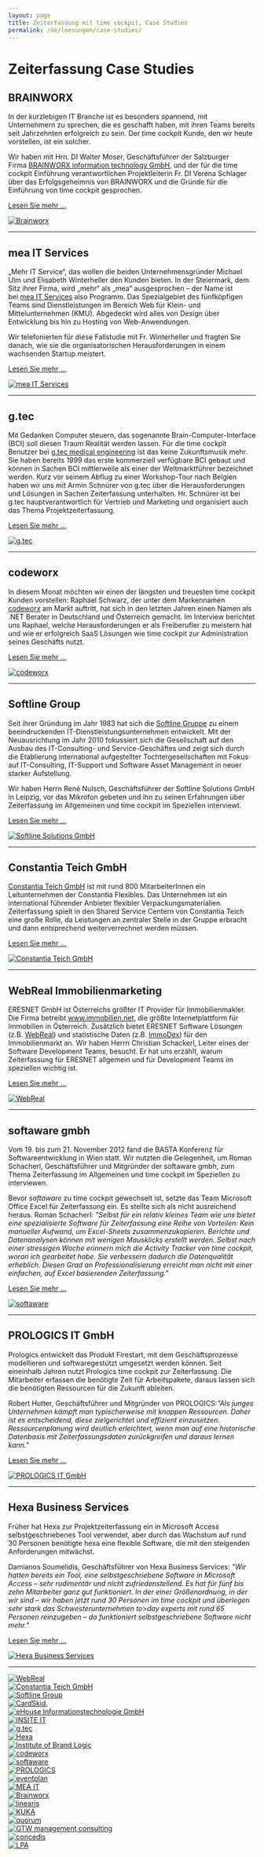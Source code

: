 ```yaml
---
layout: page
title: Zeiterfassung mit time cockpit, Case Studies
permalink: /de/loesungen/case-studies/
---
```


<h1 xmlns="http://www.w3.org/1999/xhtml">Zeiterfassung Case Studies
		</h1><h2 xmlns="http://www.w3.org/1999/xhtml">BRAINWORX
				</h2><div class="row" xmlns="http://www.w3.org/1999/xhtml">
  <div class="col-sm-12 col-md-8">
    <p>In der kurzlebigen IT Branche ist es besonders spannend, mit Unternehmern zu sprechen, die es geschafft haben, mit ihren Teams bereits seit Jahrzehnten erfolgreich zu sein. Der time cockpit Kunde, den wir heute vorstellen, ist ein solcher.
				</p>
    <p>Wir haben mit Hrn. DI Walter Moser, Geschäftsführer der Salzburger Firma <a title="Brainworx information technology GmbH" href="http://www.brainworx.at/" target="_blank">BRAINWORX information technology GmbH</a>, und der für die time cockpit Einführung verantwortlichen Projektleiterin Fr. DI Verena Schlager über das Erfolgsgeheimnis von BRAINWORX und die Gründe für die Einführung von time cockpit gesprochen.
				</p>
    <p>
      <a href="{{site.baseurl}}/loesungen/case-studies/Brainworx/" title="Time Tracking at Brainworx with Time Cockpit">Lesen Sie mehr ...</a>
    </p>
  </div>
  <div class="col-sm-12 col-md-4">
    <a href="{{site.baseurl}}/loesungen/case-studies/Brainworx/" title="Time Tracking at Brainworx with Time Cockpit">
      <img src="{{site.baseurl}}/images/customer_logos/brainworx_logo_246.jpg" alt="Brainworx" title="Brainworx" />
    </a>
  </div>
</div><hr xmlns="http://www.w3.org/1999/xhtml" /><h2 xmlns="http://www.w3.org/1999/xhtml">mea IT Services
		</h2><div class="row" xmlns="http://www.w3.org/1999/xhtml">
  <div class="col-sm-12 col-md-8">
    <p>„Mehr IT Service“, das wollen die beiden Unternehmensgründer Michael Ulm und Elisabeth Winterheller den Kunden bieten. In der Steiermark, dem Sitz ihrer Firma, wird „mehr“ als „mea“ ausgesprochen – der Name ist bei <a href="http://www.mea-it.com/" title="mea IT Services" target="_blank">mea IT Services</a> also Programm. Das Spezialgebiet des fünfköpfigen Teams sind Dienstleistungen im Bereich Web für Klein- und Mittelunternehmen (KMU). Abgedeckt wird alles von Design über Entwicklung bis hin zu Hosting von Web-Anwendungen.
				</p>
    <p>Wir telefonierten für diese Fallstudie mit Fr. Winterheller und fragten Sie danach, wie sie die organisatorischen Herausforderungen in einem wachsenden Startup meistert.
				</p>
    <p>
      <a href="{{site.baseurl}}/loesungen/case-studies/Zeiterfassung-bei-mea-IT-Services-mit-time-cockpit/" title="Time Tracking at mea IT Services with Time Cockpit">Lesen Sie mehr ...</a>
    </p>
  </div>
  <div class="col-sm-12 col-md-4">
    <a href="{{site.baseurl}}/loesungen/case-studies/Zeiterfassung-bei-mea-IT-Services-mit-time-cockpit/" title="Time Tracking at mea IT Services with Time Cockpit">
      <img src="{{site.baseurl}}/images/customer_logos/mea_it_services_logo_246.png" alt="mea IT Services" title="mea IT Services" />
    </a>
  </div>
</div><hr xmlns="http://www.w3.org/1999/xhtml" /><h2 xmlns="http://www.w3.org/1999/xhtml">g.tec
		</h2><div class="row" xmlns="http://www.w3.org/1999/xhtml">
  <div class="col-sm-12 col-md-8">
    <p>Mit Gedanken Computer steuern, das sogenannte Brain-Computer-Interface (BCI) soll diesen Traum Realität werden lassen. Für die time cockpit Benutzer bei <a href="http://www.gtec.at/" title="g.tec" target="_blank">g.tec medical engineering</a> ist das keine Zukunftsmusik mehr. Sie haben bereits 1999 das erste kommerziell verfügbare BCI gebaut und können in Sachen BCI mittlerweile als einer der Weltmarktführer bezeichnet werden. Kurz vor seinem Abflug zu einer Workshop-Tour nach Belgien haben wir uns mit Armin Schnürer von g.tec über die Herausforderungen und Lösungen in Sachen Zeiterfassung unterhalten. Hr. Schnürer ist bei g.tec hauptverantwortlich für Vertrieb und Marketing und organisiert auch das Thema Projektzeiterfassung.
				</p>
    <p>
      <a href="{{site.baseurl}}/loesungen/case-studies/Time-Tracking-at-gtec-With-Time-Cockpit/" title="Time Tracking at g.tec with Time Cockpit">Lesen Sie mehr ...</a>
    </p>
  </div>
  <div class="col-sm-12 col-md-4">
    <a href="{{site.baseurl}}/loesungen/case-studies/Time-Tracking-at-gtec-With-Time-Cockpit/" title="Time Tracking at g.tec with Time Cockpit">
      <img src="{{site.baseurl}}/images/customer_logos/gtec_logo_246.jpg" alt="g.tec" title="g.tec" />
    </a>
  </div>
</div><hr xmlns="http://www.w3.org/1999/xhtml" /><h2 xmlns="http://www.w3.org/1999/xhtml">codeworx
		</h2><div class="row" xmlns="http://www.w3.org/1999/xhtml">
  <div class="col-sm-12 col-md-8">
    <p>In diesem Monat möchten wir einen der längsten und treuesten time cockpit Kunden vorstellen: Raphael Schwarz, der unter dem Markennamen <a href="http://www.codeworx.at/" title="codeworx" target="_blank">codeworx</a> am Markt auftritt, hat sich in den letzten Jahren einen Namen als .NET Berater in Deutschland und Österreich gemacht. Im Interview berichtet uns Raphael, welche Herausforderungen er als Freiberufler zu meistern hat und wie er erfolgreich SaaS Lösungen wie time cockpit zur Administration seines Geschäfts nutzt.
				</p>
    <p>
      <a href="{{site.baseurl}}/loesungen/case-studies/Zeiterfassung-bei-codeworx-mit-time-cockpit/" title="Zeiterfassung bei codeworx mit time cockpit">Lesen Sie mehr ...</a>
    </p>
  </div>
  <div class="col-sm-12 col-md-4">
    <a href="{{site.baseurl}}/loesungen/case-studies/Zeiterfassung-bei-codeworx-mit-time-cockpit/" rel="Zeiterfassung bei codeworx mit time cockpit" title="Zeiterfassung bei codeworx mit time cockpit">
      <img src="{{site.baseurl}}/images/customer_logos/codeworx_logo_246.png" alt="codeworx" title="codeworx" />
    </a>
  </div>
</div><hr xmlns="http://www.w3.org/1999/xhtml" /><h2 xmlns="http://www.w3.org/1999/xhtml">Softline Group
		</h2><div class="row" xmlns="http://www.w3.org/1999/xhtml">
  <div class="col-sm-12 col-md-8">
    <p>Seit ihrer Gründung im Jahr 1983 hat sich die <a href="http://www.softline-group.com/" target="_blank">Softline Gruppe</a> zu einem beeindruckenden IT-Dienstleistungsunternehmen entwickelt. Mit der Neuausrichtung im Jahr 2010 fokussiert sich die Gesellschaft auf den Ausbau des IT-Consulting- und Service-Geschäftes und zeigt sich durch die Etablierung international aufgestellter Tochtergesellschaften mit Fokus auf IT-Consulting, IT-Support und Software Asset Management in neuer starker Aufstellung.
				</p>
    <p>Wir haben Herrn René Nulsch, Geschäftsführer der Softline Solutions GmbH in Leipzig, vor das Mikrofon gebeten und ihn zu seinen Erfahrungen über Zeiterfassung im Allgemeinen und time cockpit im Speziellen interviewt.
				</p>
    <p>
      <a href="{{site.baseurl}}/loesungen/case-studies/Time-Tracking-at-Softline-with-Time-Cockpit/">Lesen Sie mehr ...</a>
    </p>
  </div>
  <div class="col-sm-12 col-md-4">
    <a href="{{site.baseurl}}/loesungen/case-studies/Time-Tracking-at-Softline-with-Time-Cockpit/">
      <img src="{{site.baseurl}}/images/customer_logos/softline_group_logo.png" alt="Softline Solutions GmbH" title="Softline Solutions GmbH" />
    </a>
  </div>
</div><hr xmlns="http://www.w3.org/1999/xhtml" /><h2 xmlns="http://www.w3.org/1999/xhtml">Constantia Teich GmbH
		</h2><div class="row" xmlns="http://www.w3.org/1999/xhtml">
  <div class="col-sm-12 col-md-8">
    <p>
      <a href="http://teich.cflex.com/" target="_blank">Constantia Teich GmbH</a> ist mit rund 800 MitarbeiterInnen ein Leitunternehmen der Constantia Flexibles. Das Unternehmen ist ein international führender Anbieter flexibler Verpackungsmaterialien. Zeiterfassung spielt in den Shared Service Centern von Constantia Teich eine große Rolle, da Leistungen an zentraler Stelle in der Gruppe erbracht und dann entsprechend weiterverrechnet werden müssen.
				</p>
    <p>
      <a href="{{site.baseurl}}/loesungen/case-studies/Constantia-Teich/">Lesen Sie mehr ...</a>
    </p>
  </div>
  <div class="col-sm-12 col-md-4">
    <a href="{{site.baseurl}}/loesungen/case-studies/Constantia-Teich/">
      <img src="{{site.baseurl}}/images/customer_logos/teich_logo_246.png" alt="Constantia Teich GmbH" title="Constantia Teich GmbH" />
    </a>
  </div>
</div><hr xmlns="http://www.w3.org/1999/xhtml" /><h2 xmlns="http://www.w3.org/1999/xhtml">WebReal Immobilienmarketing
		</h2><div class="row" xmlns="http://www.w3.org/1999/xhtml">
  <div class="col-sm-12 col-md-8">
    <p>ERESNET GmbH ist Österreichs größter IT Provider für Immobilienmakler. Die Firma betreibt <a href="http://www.immobilien.net/" target="_blank">www.immobilien.net</a>, die größte Internetplattform für Immobilien in Österreich. Zusätzlich bietet ERESNET Software Lösungen (z.B. <a href="http://www.webreal.at/" target="_blank">WebReal</a>) und statistische Daten (z.B. <a href="http://www.immobilien.net/immodex" target="_blank">ImmoDex</a>) für den Immobilienmarkt an. Wir haben Herrn Christian Schackerl, Leiter eines der Software Development Teams, besucht. Er hat uns erzählt, warum Zeiterfassung für ERESNET allgemein und für Development Teams im speziellen wichtig ist.
				</p>
    <p>
      <a href="{{site.baseurl}}/loesungen/case-studies/webreal/">Lesen Sie mehr ...</a>
    </p>
  </div>
  <div class="col-sm-12 col-md-4">
    <a href="{{site.baseurl}}/loesungen/case-studies/softaware-gmbh/">
      <img src="{{site.baseurl}}/images/customer_logos/webreal_logo.png" alt="WebReal" title="WebReal" />
    </a>
  </div>
</div><hr xmlns="http://www.w3.org/1999/xhtml" /><h2 xmlns="http://www.w3.org/1999/xhtml">softaware gmbh
		</h2><div class="row" xmlns="http://www.w3.org/1999/xhtml">
  <div class="eightcol innercol">
    <p>Vom 19. bis zum 21. November 2012 fand die BASTA Konferenz für Softwareentwicklung in Wien statt. Wir nutzten die Gelegenheit, um Roman Schacherl, Geschäftsführer und Mitgründer der softaware gmbh, zum Thema Zeiterfassung im Allgemeinen und time cockpit im Speziellen zu interviewen.
				</p>
    <p>Bevor <em>softaware</em> zu time cockpit gewechselt ist, setzte das Team Microsoft Office Excel für Zeiterfassung ein. Es stellte sich als nicht ausreichend heraus. Roman Schacherl: <em>"Selbst für ein relativ kleines Team wie uns bietet eine spezialisierte Software für Zeiterfassung eine Reihe von Vorteilen: Kein manueller Aufwand, um Excel-Sheets zusammenzukopieren. Berichte und Datenanalysen können mit wenigen Mausklicks erstellt werden. Selbst nach einer stressigen Woche erinnern mich die Activity Tracker von time cockpit, woran ich gearbeitet habe. Sie verbessern dadurch die Datenqualität erheblich. Diesen Grad an Professionalisierung erreicht man nicht mit einer einfachen, auf Excel basierenden Zeiterfassung."</em></p>
    <p>
      <a href="{{site.baseurl}}/loesungen/case-studies/softaware-gmbh/">Lesen Sie mehr ...</a>
    </p>
  </div>
  <div class="col-sm-12 col-md-4">
    <a href="{{site.baseurl}}/loesungen/case-studies/softaware-gmbh/">
      <img src="{{site.baseurl}}/images/customer_logos/softaware_logo_246.png" alt="softaware" title="softaware" />
    </a>
  </div>
</div><hr xmlns="http://www.w3.org/1999/xhtml" /><h2 xmlns="http://www.w3.org/1999/xhtml">PROLOGICS IT GmbH
		</h2><div class="row" xmlns="http://www.w3.org/1999/xhtml">
  <div class="col-sm-12 col-md-8">
    <p>Prologics entwickelt das Produkt Firestart, mit dem Geschäftsprozesse modellieren und softwaregestützt umgesetzt werden können. Seit eineinhalb Jahren nutzt Prologics time cockpit zur Zeiterfassung. Die Mitarbeiter erfassen die benötigte Zeit für Arbeitspakete, daraus lassen sich die benötigten Ressourcen für die Zukunft ableiten.
				</p>
    <p>Robert Hutter, Geschäftsführer und Mitgründer von PROLOGICS:<em>"Als junges Unternehmen kämpft man typischerweise mit knappen Ressourcen. Daher ist es entscheidend, diese zielgerichtet und effizient einzusetzen. Ressourcenplanung wird deutlich erleichtert, wenn man auf eine historische Datenbasis mit Zeiterfassungsdaten zurückgreifen und daraus lernen kann."</em></p>
    <p>
      <a href="{{site.baseurl}}/loesungen/case-studies/PROLOGICS-IT-GmbH/">Lesen Sie mehr ...</a>
    </p>
  </div>
  <div class="col-sm-12 col-md-4">
    <a href="{{site.baseurl}}/loesungen/case-studies/PROLOGICS-IT-GmbH/">
      <img src="{{site.baseurl}}/images/customer_logos/prologics_logo.png" alt="PROLOGICS IT GmbH" title="PROLOGICS IT GmbH" />
    </a>
  </div>
</div><hr xmlns="http://www.w3.org/1999/xhtml" /><h2 xmlns="http://www.w3.org/1999/xhtml">Hexa Business Services
		</h2><div class="row" xmlns="http://www.w3.org/1999/xhtml">
  <div class="col-sm-12 col-md-8">
    <p>Früher hat Hexa zur Projektzeiterfassung ein in Microsoft Access selbstgeschriebenes Tool verwendet, aber durch das Wachstum auf rund 30 Personen benötigte hexa eine flexible Software, die mit den steigenden Anforderungen mitwächst.
				</p>
    <p>Damianos Soumelidis, Geschäftsführer von Hexa Business Services: <em>"Wir hatten bereits ein Tool, eine selbstgeschriebene Software in Microsoft Access – sehr rudimentär und nicht zufriedenstellend. Es hat für fünf bis zehn Mitarbeiter ganz gut funktioniert. In der einer Größenordnung, in der wir sind – wir haben jetzt rund 30 Personen im time cockpit und überlegen sehr stark das Schwesterunternehmen to&gt;day experts mit rund 65 Personen reinzugeben – da funktioniert selbstgeschriebene Software nicht mehr."</em></p>
    <p>
      <a href="{{site.baseurl}}/loesungen/case-studies/hexa-business-services/">Lesen Sie mehr ...</a>
    </p>
  </div>
  <div class="col-sm-12 col-md-4">
    <a href="{{site.baseurl}}/loesungen/case-studies/hexa-business-services/">
      <img src="{{site.baseurl}}/images/customer_logos/hexa_logo.png" alt="Hexa Business Services" title="Hexa Business Services" />
    </a>
  </div>
</div><hr xmlns="http://www.w3.org/1999/xhtml" /><div class="row customerLogos" xmlns="http://www.w3.org/1999/xhtml">
  <div class="col-xs-4 col-sm-4 col-md-3 col-lg-2">
    <a href="http://www.webreal.at/" target="_blank">
      <img class="center " src="{{site.baseurl}}/images/customer_logos/webreal_logo.png?mw=120&amp;mh=120" alt="WebReal" title="WebReal" />
    </a>
  </div>
  <div class="col-xs-4 col-sm-4 col-md-3 col-lg-2">
    <a href="http://teich.cflex.com/" target="_blank">
      <img class="center " src="{{site.baseurl}}/images/customer_logos/teich_logo.png?mw=120&amp;mh=120" alt="Constantia Teich GmbH" title="Constantia Teich GmbH" />
    </a>
  </div>
  <div class="col-xs-4 col-sm-4 col-md-3 col-lg-2">
    <a href="http://www.softline-group.com/" target="_blank">
      <img class="center" src="{{site.baseurl}}/images/customer_logos/softline_group_logo.png?mw=120&amp;mh=120" alt="Softline Group" title="Softline Group" />
    </a>
  </div>
  <div class="col-xs-4 col-sm-4 col-md-3 col-lg-2">
    <a href="http://www.cardskid.com/" target="_blank">
      <img class="center" src="{{site.baseurl}}/images/customer_logos/card_skid_logo.png?mw=120&amp;mh=120" alt="CardSkid." title="CardSkid." />
    </a>
  </div>
  <div class="col-xs-4 col-sm-4 col-md-3 col-lg-2">
    <a href="http://www.ehouse.at/" target="_blank">
      <img class="center" src="{{site.baseurl}}/images/customer_logos/ehouse_logo.png?mw=120&amp;mh=120" alt="eHouse Informationstechnologie GmbH" title="eHouse Informationstechnologie GmbH" />
    </a>
  </div>
  <div class="col-xs-4 col-sm-4 col-md-3 col-lg-2">
    <a href="http://www.insite-it.net/" target="_blank">
      <img class="center " src="{{site.baseurl}}/images/customer_logos/insite_logo.png?mw=120&amp;mh=120" alt="INSITE IT" title="INSITE IT" />
    </a>
  </div>
  <div class="col-xs-4 col-sm-4 col-md-3 col-lg-2">
    <a href="http://www.gtec.at/" target="_blank">
      <img class="center" src="{{site.baseurl}}/images/customer_logos/gtec_logo.png?mw=120&amp;mh=120" alt="g.tec" title="g.tec" />
    </a>
  </div>
  <div class="col-xs-4 col-sm-4 col-md-3 col-lg-2">
    <a href="http://www.hexa.at/" target="_blank">
      <img class="center" src="{{site.baseurl}}/images/customer_logos/hexa_logo.png?mw=120&amp;mh=120" alt="Hexa" title="Hexa" />
    </a>
  </div>
  <div class="col-xs-4 col-sm-4 col-md-3 col-lg-2">
    <a href="http://www.brand-logic.com/" target="_blank">
      <img class="center" src="{{site.baseurl}}/images/customer_logos/brandlogic_logo.png?mw=120&amp;mh=120" alt="Institute of Brand Logic" title="Institute of Brand Logic" />
    </a>
  </div>
  <div class="col-xs-4 col-sm-4 col-md-3 col-lg-2">
    <a href="http://codeworx.at/" target="_blank">
      <img class="center " src="{{site.baseurl}}/images/customer_logos/codeworx_logo.png?mw=120&amp;mh=120" alt="codeworx" title="codeworx" />
    </a>
  </div>
  <div class="col-xs-4 col-sm-4 col-md-3 col-lg-2">
    <a href="http://www.softaware.at/" target="_blank">
      <img class="center " src="{{site.baseurl}}/images/customer_logos/softaware_logo.png?mw=120&amp;mh=120" alt="softaware" title="softaware" />
    </a>
  </div>
  <div class="col-xs-4 col-sm-4 col-md-3 col-lg-2">
    <a href="http://www.prologics-it.com/" target="_blank">
      <img class="center" src="{{site.baseurl}}/images/customer_logos/prologics_logo.png?mw=120&amp;mh=120" alt="PROLOGICS" title="PROLOGICS" />
    </a>
  </div>
  <div class="col-xs-4 col-sm-4 col-md-3 col-lg-2">
    <a href="http://www.eventplan.at/" target="_blank">
      <img class="center " src="{{site.baseurl}}/images/customer_logos/eventplan_logo.png?mw=120&amp;mh=120" alt="eventplan" title="eventplan" />
    </a>
  </div>
  <div class="col-xs-4 col-sm-4 col-md-3 col-lg-2">
    <a href="http://www.mea-it.com/" target="_blank">
      <img class="center" src="{{site.baseurl}}/images/customer_logos/mea_it_logo.png?mw=120&amp;mh=120" alt="MEA IT" title="MEA IT" />
    </a>
  </div>
  <div class="col-xs-4 col-sm-4 col-md-3 col-lg-2">
    <a href="http://www.brainworx.at/" target="_blank">
      <img class="center" src="{{site.baseurl}}/images/customer_logos/brainworx_logo.jpg?mw=120&amp;mh=120" alt="Brainworx" title="Brainworx" />
    </a>
  </div>
  <div class="col-xs-4 col-sm-4 col-md-3 col-lg-2">
    <a href="http://www.linearis.at/" target="_blank">
      <img class="center " src="{{site.baseurl}}/images/customer_logos/linearis_logo.png?mw=120&amp;mh=120" alt="linearis" title="linearis" />
    </a>
  </div>
  <div class="col-xs-4 col-sm-4 col-md-3 col-lg-2">
    <a href="http://www.kuka.com/" target="_blank">
      <img class="center" src="{{site.baseurl}}/images/customer_logos/kuka_logo.jpg?mw=120&amp;mh=120" alt="KUKA" title="KUKA" />
    </a>
  </div>
  <div class="col-xs-4 col-sm-4 col-md-3 col-lg-2">
    <a href="http://www.quorum.at/" target="_blank">
      <img class="center" src="{{site.baseurl}}/images/customer_logos/quorum_logo.jpg?mw=120&amp;mh=120" alt="quorum" title="quorum" />
    </a>
  </div>
  <div class="col-xs-4 col-sm-4 col-md-3 col-lg-2">
    <a href="http://www.gtw-mc.com/" target="_blank">
      <img class="center" src="{{site.baseurl}}/images/customer_logos/gtw_logo.jpg?mw=120&amp;mh=120" alt="GTW management consulting" title="GTW management consulting" />
    </a>
  </div>
  <div class="col-xs-4 col-sm-4 col-md-3 col-lg-2">
    <a href="http://www.concedis.net/" target="_blank">
      <img class="center" src="{{site.baseurl}}/images/customer_logos/concedis_logo.jpg?mw=120&amp;mh=120" alt="concedis" title="concedis" />
    </a>
  </div>
  <div class="col-xs-4 col-sm-4 col-md-3 col-lg-2">
    <a href="http://www.l-p-a.com/" target="_blank">
      <img class="center" src="{{site.baseurl}}/images/customer_logos/lpa_logo.png?mw=120&amp;mh=120" alt="LPA" title="LPA" />
    </a>
  </div>
</div>